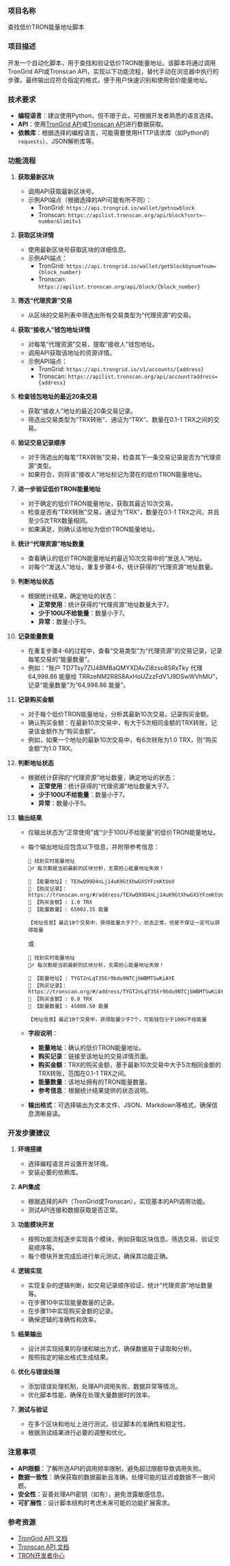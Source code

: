 ### 项目名称
查找低价TRON能量地址脚本

### 项目描述
开发一个自动化脚本，用于查找和验证低价TRON能量地址。该脚本将通过调用TronGrid API或Tronscan API，实现以下功能流程，替代手动在浏览器中执行的步骤。最终输出应符合指定的格式，便于用户快速识别和使用低价能量地址。

### 技术要求
- **编程语言**：建议使用Python，但不限于此，可根据开发者熟悉的语言选择。
- **API**：使用[TronGrid API](https://www.trongrid.io/)或[Tronscan API](https://tronscan.org/#/)进行数据获取。
- **依赖库**：根据选择的编程语言，可能需要使用HTTP请求库（如Python的`requests`）、JSON解析库等。

### 功能流程

1. **获取最新区块**
    - 调用API获取最新区块号。
    - 示例API端点（根据选择的API可能有所不同）：
      - TronGrid: `https://api.trongrid.io/wallet/getnowblock`
      - Tronscan: `https://apilist.tronscan.org/api/block?sort=-number&limit=1`

2. **获取区块详情**
    - 使用最新区块号获取区块的详细信息。
    - 示例API端点：
      - TronGrid: `https://api.trongrid.io/wallet/getblockbynum?num={block_number}`
      - Tronscan: `https://apilist.tronscan.org/api/block/{block_number}`

3. **筛选“代理资源”交易**
    - 从区块的交易列表中筛选出所有交易类型为“代理资源”的交易。

4. **获取“接收人”钱包地址详情**
    - 对每笔“代理资源”交易，提取“接收人”钱包地址。
    - 调用API获取该地址的资源详情。
    - 示例API端点：
      - TronGrid: `https://api.trongrid.io/v1/accounts/{address}`
      - Tronscan: `https://apilist.tronscan.org/api/account?address={address}`

5. **检查钱包地址的最近20条交易**
    - 获取“接收人”地址的最近20条交易记录。
    - 筛选出交易类型为“TRX转账”、通证为“TRX”、数量在0.1-1 TRX之间的交易。

6. **验证交易记录顺序**
    - 对于筛选出的每笔“TRX转账”交易，检查其下一条交易记录是否为“代理资源”类型。
    - 如果符合，则将该“接收人”地址标记为潜在的低价TRON能量地址。

7. **进一步验证低价TRON能量地址**
    - 对于确定的低价TRON能量地址，获取其最近10次交易。
    - 检查是否有“TRX转账”交易，通证为“TRX”，数量在0.1-1 TRX之间，并且至少5次TRX数量相同。
    - 如果满足，则确认该地址为低价TRON能量地址。

8. **统计“代理资源”地址数量**
    - 查看确认的低价TRON能量地址的最近10次交易中的“发送人”地址。
    - 对每个“发送人”地址，重复步骤4-6，统计获得的“代理资源”地址数量。

9. **判断地址状态**
    - 根据统计结果，确定地址的状态：
        - **正常使用**：统计获得的“代理资源”地址数量大于7。
        - **少于100U不给能量**：数量小于7。
        - **异常**：数量小于5。

10. **记录能量数量**
    - 在重复步骤4-6的过程中，查看“交易类型”为“代理资源”的交易记录，记录每笔交易的“能量数量”。
    - 例如：“账户 TD7Tsy7ZU4BMBaQMYXDAvZi8zso8SRxTky 代理 64,998.86 能量给 TRRzeNM2R8S8AxHoUZzzFdV1J9DSwWVhMU”，记录“能量数量”为“64,998.86 能量”。

11. **记录购买金额**
    - 对于每个低价TRON能量地址，分析其最新10次交易，记录购买金额。
    - 确认购买金额：在最新10次交易中，有大于5次相同金额的TRX转账，记录该金额作为“购买金额”。
    - 例如，如果一个地址的最新10次交易中，有6次转账为1.0 TRX，则“购买金额”为1.0 TRX。

12. **判断地址状态**
    - 根据统计获得的“代理资源”地址数量，确定地址的状态：
        - **正常使用**：统计获得的“代理资源”地址数量大于7。
        - **少于100U不给能量**：数量小于7。
        - **异常**：数量小于5。

13. **输出结果**
    - 仅输出状态为“正常使用”或“少于100U不给能量”的低价TRON能量地址。
    - 每个输出地址应包含以下信息，并附带参考信息：

      ```
      🎉 找到实时能量地址
      🕵️‍♂️ 每次都是当前最新的区块分析，无需担心能量地址失效！

      🔹 【能量地址】: TEXwQ99D4nLj14uK9GtXhwGXSYFzmKtUoV
      🔹 【购买记录】：https://tronscan.org/#/address/TEXwQ99D4nLj14uK9GtXhwGXSYFzmKtUoV
      🔹 【购买金额】: 1.0 TRX
      🔹 【能量数量】: 65002.35 能量

      【地址信息】最近10个交易中，获得能量大于7个，状态正常，但是不保证一定可以获得能量
      ```

      或

      ```
      🎉 找到实时能量地址
      🕵️‍♂️ 每次都是当前最新的区块分析，无需担心能量地址失效！

      🔹 【能量地址】: TYGT2nLqT35Er9bdu9NTCjbWBMTSwKiAYE
      🔹 【购买记录】：https://tronscan.org/#/address/TYGT2nLqT35Er9bdu9NTCjbWBMTSwKiAYE
      🔹 【购买金额】: 0.8 TRX
      🔹 【能量数量】: 45000.50 能量

      【地址信息】最近10个交易中，获得能量少于7个，可能钱包少于100U不给能量
      ```

    - **字段说明**：
        - **能量地址**：确认的低价TRON能量地址。
        - **购买记录**：链接至该地址的交易详情页面。
        - **购买金额**：TRX的购买金额，基于最新10次交易中大于5次相同金额的TRX转账，范围在0.1-1 TRX之间。
        - **能量数量**：该地址拥有的TRON能量数量。
        - **参考信息**：根据统计结果提供的状态说明。

    - **输出格式**：可选择输出为文本文件、JSON、Markdown等格式，确保信息清晰易读。

### 开发步骤建议

1. **环境搭建**
    - 选择编程语言并设置开发环境。
    - 安装必要的依赖库。

2. **API集成**
    - 根据选择的API（TronGrid或Tronscan），实现基本的API调用功能。
    - 测试API连接和数据获取是否正常。

3. **功能模块开发**
    - 按照功能流程逐步实现各个模块，例如获取区块信息、筛选交易、验证交易顺序等。
    - 每个模块开发完成后进行单元测试，确保其功能正确。

4. **逻辑实现**
    - 实现复杂的逻辑判断，如交易记录顺序验证、统计“代理资源”地址数量等。
    - 在步骤10中实现能量数量的记录。
    - 在步骤11中实现购买金额的记录。
    - 确保逻辑的准确性和效率。

5. **结果输出**
    - 设计并实现结果的存储和输出方式，确保数据易于读取和分析。
    - 按照指定的输出格式生成结果。

6. **优化与错误处理**
    - 添加错误处理机制，处理API调用失败、数据异常等情况。
    - 优化脚本性能，确保在处理大量数据时的效率。

7. **测试与验证**
    - 在多个区块和地址上进行测试，验证脚本的准确性和稳定性。
    - 根据测试结果进行必要的调整和优化。

### 注意事项
- **API限额**：了解所选API的调用频率限制，避免超过限额导致调用失败。
- **数据一致性**：确保获取的数据最新且准确，处理可能的延迟或数据不一致问题。
- **安全性**：妥善处理API密钥（如有），避免泄露敏感信息。
- **可扩展性**：设计脚本结构时考虑未来可能的功能扩展需求。

### 参考资源
- [TronGrid API 文档](https://www.trongrid.io/docs)
- [Tronscan API 文档](https://tronscan.org/#/api-docs)
- [TRON开发者中心](https://developers.tron.network/)
